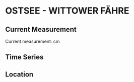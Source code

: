 # OSTSEE - WITTOWER FÄHRE

## Current Measurement

Current measurement: <Value topic="rivers/pegel-online/OSTSEE/WITTOWER_FÄHRE/measurementValue"/> cm

## Time Series

<TimeSeries topic="rivers/pegel-online/OSTSEE/WITTOWER_FÄHRE/measurementValue" period="week" />

## Location

<WorldMap>
  <Marker lat="54.55759359561219" lon="13.245134582969719" labelTopic="rivers/pegel-online/OSTSEE/WITTOWER_FÄHRE" />
</WorldMap>
